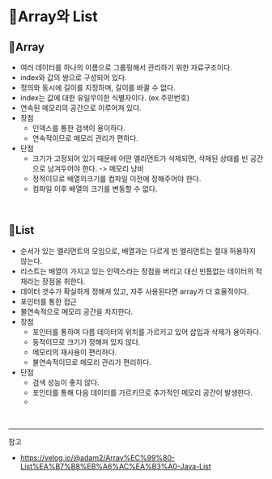 # 🍞Array와 List

## 🍰Array

- 여러 데이터를 하나의 이름으로 그룹핑해서 관리하기 위한 자료구조이다.
- index와 값의 쌍으로 구성되어 있다.
- 정의와 동시에 길이를 지정하며, 길이를 바꿀 수 없다.
- index는 값에 대한 유일무이한 식별자이다. (ex.주민번호)
- 연속된 메모리의 공간으로 이루어져 있다.
- 장점
  - 인덱스를 통한 검색이 용이하다.
  - 연속적이므로 메모리 관리가 편하다.
- 단점
  - 크기가 고정되어 있기 때문에 어떤 엘리먼트가 삭제되면, 삭제된 상태를 빈 공간으로 남겨두어야 한다. -> 메모리 낭비
  - 정적이므로 배열의크기를 컴파일 이전에 정해주어야 한다.
  - 컴파일 이후 배열의 크기를 변동할 수 없다.

<br>

## 🍰List

- 순서가 있는 엘리먼트의 모임으로, 배열과는 다르게 빈 엘리먼트는 절대 허용하지 않는다.
- 리스트는 배열이 가지고 있는 인덱스라는 장점을 버리고 대신 빈틈없는 데이터의 적재라는 장점을 취한다.
- 데이터 갯수가 확실하게 정해져 있고, 자주 사용된다면 array가 더 효율적이다.
- 포인터를 통한 접근
- 불연속적으로 메모리 공간을 차지한다.
- 장점
  - 포인터를 통하여 다름 데이터의 위치를 가르키고 있어 삽입과 삭제가 용이하다.
  - 동적이므로 크기가 정해져 있지 않다.
  - 메모리의 재사용이 편리하다.
  - 불연속적이므로 메모리 관리가 편리하다.
- 단점
  - 검색 성능이 좋지 않다.
  - 포인터를 통해 다음 데이터를 가르키므로 추가적인 메모리 공간이 발생한다.
  - 

<br>

---

참고

- https://velog.io/@adam2/Array%EC%99%80-List%EA%B7%B8%EB%A6%AC%EA%B3%A0-Java-List



<br>